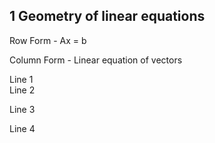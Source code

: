 ## 1 Geometry of linear equations
Row Form - Ax = b

Column Form - Linear equation of vectors

Line 1  
Line 2  

Line 3

Line 4
